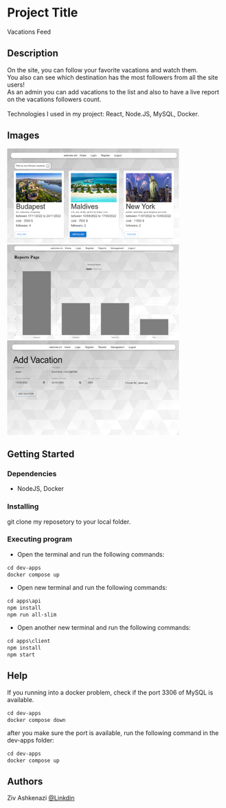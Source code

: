 # Project Title

Vacations Feed

## Description

On the site, you can follow your favorite vacations and watch them.<br>
You also can see which destination has the most followers from all the site users!<br>
As an admin you can add vacations to the list and also to have a live report on the vacations followers count. 
<br><br>
Technologies I used in my project: React, Node.JS, MySQL, Docker.

## Images

<img src="./apps/client/public/images/vacations_1.png" width="400" height="220"> <img src="./apps/client/public/images/vacations_2.png" width="400" height="220"> <img src="./apps/client/public/images/vacations_3.png" width="400" height="220">


## Getting Started

### Dependencies

* NodeJS, Docker

### Installing

git clone my reposetory to your local folder.

### Executing program

* Open the terminal and run the following commands:
```
cd dev-apps
docker compose up
```
* Open new terminal and run the following commands:
```
cd apps\api
npm install
npm run all-slim
```
* Open another new terminal and run the following commands:
```
cd apps\client
npm install
npm start
```

## Help

If you running into a docker problem, check if the port 3306 of MySQL is available.
```
cd dev-apps
docker compose down 
```
after you make sure the port is available, run the following command in the dev-apps folder: 
```
cd dev-apps
docker compose up 
```

## Authors

Ziv Ashkenazi 
[@Linkdin](https://www.linkedin.com/in/ziv-ashkenazi/)
